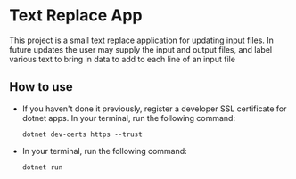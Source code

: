# Text Replace App

This project is a small text replace application for updating input files. In future updates the user may supply the input and output files, and label various text to bring in data to add to each line of an input file

## How to use
* If you haven't done it previously, register a developer SSL certificate for dotnet apps. In your terminal, run the following command:

  ```dotnetcli
  dotnet dev-certs https --trust
  ```

* In your terminal, run the following command:

  ```dotnetcli
  dotnet run
  ```
